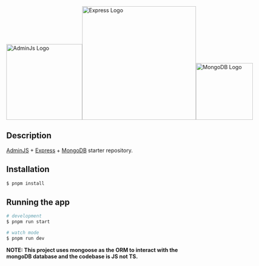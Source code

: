 
  <div style="display: flex; align-items:flex-end">
   <a href="https://adminjs.co/" target="blank"><img src="https://adminjs-demo.herokuapp.com/images/logo.svg" width="200" alt="AdminJs Logo" /></a>
<!--    -->
  <a href="https://expressjs.com/" target="blank"><img src="https://steppingstone.in/images/logos/express.png" width="300" alt="Express Logo" /></a>
<!--   <-->
   <a href="https://www.mongodb.com/" target="blank"><img src="https://cdn.icon-icons.com/icons2/2415/PNG/512/mongodb_original_wordmark_logo_icon_146425.png" width="150" alt="MongoDB Logo" /></a>

  </div>


## Description

 [AdminJS](https://github.com/SoftwareBrothers/adminjs) + [Express](https://expressjs.com/) + [MongoDB](https://www.mongodb.com/) starter repository.
## Installation

```bash
$ pnpm install
```

## Running the app

```bash
# development
$ pnpm run start

# watch mode
$ pnpm run dev

```
**NOTE: This project uses mongoose as the ORM to interact with the mongoDB database and the codebase is JS not TS.**
